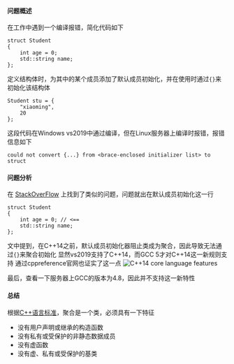 #### 问题概述
在工作中遇到一个编译报错，简化代码如下
```
struct Student
{
    int age = 0;
    std::string name;
};
```
定义结构体时，为其中的某个成员添加了默认成员初始化，并在使用时通过`{}`来初始化该结构体
```
Student stu = { 
    "xiaoming", 
    20 
};
```
这段代码在Windows vs2019中通过编译，但在Linux服务器上编译时报错，报错信息如下
```
could not convert {...} from <brace-enclosed initializer list> to struct
```

#### 问题分析
在 [StackOverFlow](https://stackoverflow.com/questions/37776823/could-not-convert-from-brace-enclosed-initializer-list-to-struct) 上找到了类似的问题，问题就出在默认成员初始化这一行
```
struct Student
{
    int age = 0; // <==
    std::string name;
};
```
文中提到，在C++14之前，默认成员初始化器阻止类成为聚合，因此导致无法通过`{}`来聚合初始化
显然vs2019支持了C++14，而GCC 5才对C++14这一新规则支持
通过cppreference官网也证实了这一点
![C++14 core language features
](https://upload-images.jianshu.io/upload_images/22192996-706a044894fdb65c.png?imageMogr2/auto-orient/strip%7CimageView2/2/w/1240)

最后，查看一下服务器上GCC的版本为4.8，因此并不支持这一新特性

#### 总结
根据[C++语言标准](http://eel.is/c++draft/dcl.init.aggr)，聚合是一个类，必须具有一下特征
- 没有用户声明或继承的构造函数
- 没有私有或受保护的非静态数据成员
- 没有虚函数
- 没有虚、私有或受保护的基类
